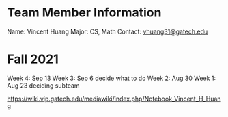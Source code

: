 # Team Member Information
Name: Vincent Huang
Major: CS, Math
Contact: vhuang31@gatech.edu

# Fall 2021
Week 4: Sep 13
Week 3: Sep 6
decide what to do
Week 2: Aug 30
Week 1: Aug 23
deciding subteam





https://wiki.vip.gatech.edu/mediawiki/index.php/Notebook_Vincent_H_Huang
